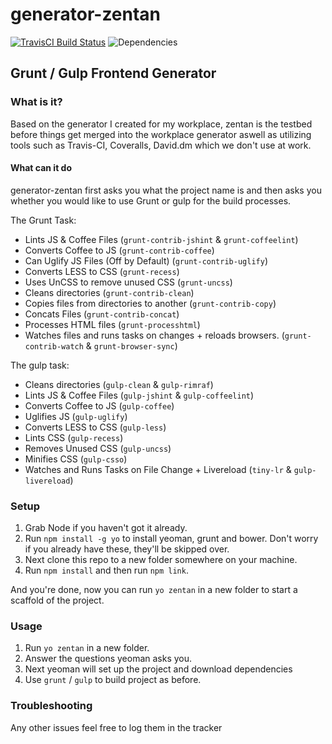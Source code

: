 # generator-zentan
[![TravisCI Build Status](https://travis-ci.org/Tomo-san/generator-zentan.svg?branch=master)](https://travis-ci.org/Tomo-san/generator-zentan)
![Dependencies](https://david-dm.org/tomo-san/generator-zentan.png)

## Grunt / Gulp Frontend Generator

### What is it?
Based on the generator I created for my workplace, zentan is the testbed before things get merged into the workplace generator aswell as utilizing tools such as Travis-CI, Coveralls, David.dm which we don't use at work.

#### What can it do

generator-zentan first asks you what the project name is and then asks you whether you would like to use Grunt or gulp for the build processes.

The Grunt Task:
- Lints JS & Coffee Files (`grunt-contrib-jshint` & `grunt-coffeelint`)
- Converts Coffee to JS (`grunt-contrib-coffee`)
- Can Uglify JS Files (Off by Default) (`grunt-contrib-uglify`)
- Converts LESS to CSS (`grunt-recess`)
- Uses UnCSS to remove unused CSS (`grunt-uncss`)
- Cleans directories (`grunt-contrib-clean`)
- Copies files from directories to another (`grunt-contrib-copy`)
- Concats Files (`grunt-contrib-concat`)
- Processes HTML files (`grunt-processhtml`)
- Watches files and runs tasks on changes + reloads browsers. (`grunt-contrib-watch` & `grunt-browser-sync`)

The gulp task:
- Cleans directories (`gulp-clean` & `gulp-rimraf`)
- Lints JS & Coffee Files (`gulp-jshint` & `gulp-coffeelint`)
- Converts Coffee to JS (`gulp-coffee`)
- Uglifies JS (`gulp-uglify`)
- Converts LESS to CSS (`gulp-less`)
- Lints CSS (`gulp-recess`)
- Removes Unused CSS (`gulp-uncss`)
- Minifies CSS (`gulp-csso`)
- Watches and Runs Tasks on File Change + Livereload (`tiny-lr` & `gulp-livereload`)

### Setup

1. Grab Node if you haven't got it already.
2. Run `npm install -g yo` to install yeoman, grunt and bower. Don't worry if you already have these, they'll be skipped over.
3. Next clone this repo to a new folder somewhere on your machine.
4. Run `npm install` and then run `npm link`.

And you're done, now you can run `yo zentan` in a new folder to start a scaffold of the project.

### Usage

1. Run `yo zentan` in a new folder.
2. Answer the questions yeoman asks you.
3. Next yeoman will set up the project and download dependencies
4. Use `grunt` / `gulp` to build project as before.

### Troubleshooting

Any other issues feel free to log them in the tracker
